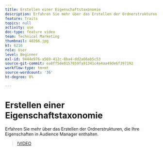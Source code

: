 ```yaml
---
title: Erstellen einer Eigenschaftstaxonomie
description: Erfahren Sie mehr über das Erstellen der Ordnerstrukturen, die Ihre Eigenschaften in Audience Manager enthalten.
feature: Traits
topics: null
activity: use
doc-type: feature video
team: Technical Marketing
thumbnail: 40266.jpg
kt: 6216
role: User
level: Beginner
exl-id: 9444e976-a569-412c-8ba4-dd2a66ab5c53
source-git-commit: ea8ff5de0157659fa91341c4a4aa49de6f397192
workflow-type: tm+mt
source-wordcount: '36'
ht-degree: 0%

---
```


# Erstellen einer Eigenschaftstaxonomie

Erfahren Sie mehr über das Erstellen der Ordnerstrukturen, die Ihre Eigenschaften in Audience Manager enthalten.

>[!VIDEO](https://video.tv.adobe.com/v/40266/?quality=12&learn=on)
